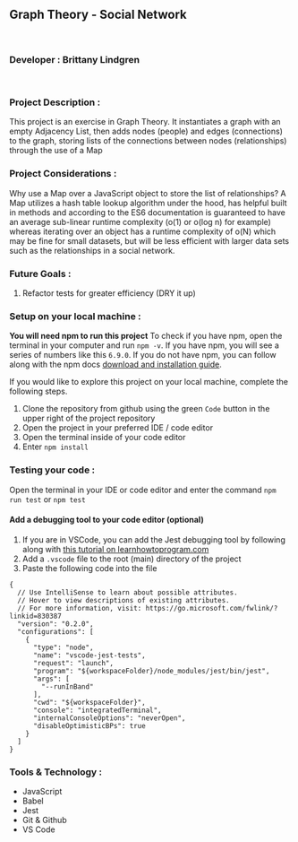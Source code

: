## Graph Theory - Social Network    
<br/>

### Developer : Brittany Lindgren    
<br/>

### Project Description :

This project is an exercise in Graph Theory. It instantiates a graph with an empty Adjacency List, then adds nodes (people) and edges (connections) to the graph, storing lists of the connections between nodes (relationships) through the use of a Map
<br/>

### Project Considerations :
Why use a Map over a JavaScript object to store the list of relationships? A Map utilizes a hash table lookup algorithm under the hood, has helpful built in methods and according to the ES6 documentation is guaranteed to have an average sub-linear runtime complexity (o(1) or o(log n) for example) whereas iterating over an object has a runtime complexity of o(N) which may be fine for small datasets, but will be less efficient with larger data sets such as the relationships in a social network.

### Future Goals :

1. Refactor tests for greater efficiency (DRY it up)

### Setup on your local machine :

**You will need npm to run this project**
To check if you have npm, open the terminal in your computer and run `npm -v`. If you have npm, you will see a series of numbers like this `6.9.0`. If you do not have npm, you can follow along with the npm docs [download and installation guide](https://docs.npmjs.com/downloading-and-installing-node-js-and-npm).

If you would like to explore this project on your local machine, complete the following steps. 

1. Clone the repository from github using the green `Code` button in the upper right of the project repository
2. Open the project in your preferred IDE / code editor
3. Open the terminal inside of your code editor
4. Enter `npm install`


### Testing your code :

Open the terminal in your IDE or code editor and enter the command `npm run test` or `npm test`

#### Add a debugging tool to your code editor (optional)
1. If you are in VSCode, you can add the Jest debugging tool by following along with [this tutorial on learnhowtoprogram.com](https://www.learnhowtoprogram.com/intermediate-javascript/test-driven-development-and-environments-with-javascript/vscode-jest-extension)
2. Add a `.vscode` file to the root (main) directory of the project
3. Paste the following code into the file
```
{
  // Use IntelliSense to learn about possible attributes.
  // Hover to view descriptions of existing attributes.
  // For more information, visit: https://go.microsoft.com/fwlink/?linkid=830387
  "version": "0.2.0",
  "configurations": [
    {
      "type": "node",
      "name": "vscode-jest-tests",
      "request": "launch",
      "program": "${workspaceFolder}/node_modules/jest/bin/jest",
      "args": [
        "--runInBand"
      ],
      "cwd": "${workspaceFolder}",
      "console": "integratedTerminal",
      "internalConsoleOptions": "neverOpen",
      "disableOptimisticBPs": true
    }
  ]
}
```

### Tools & Technology : 
* JavaScript
* Babel
* Jest
* Git & Github
* VS Code 
<br/>
